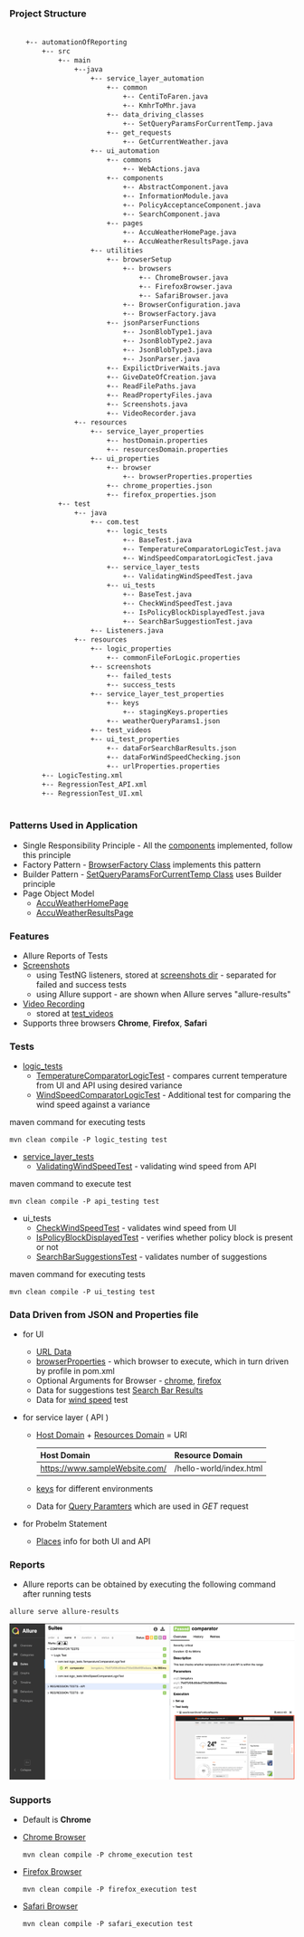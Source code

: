 ### Project Structure
```

    +-- automationOfReporting
        +-- src
            +-- main
                +--java
                    +-- service_layer_automation
                        +-- common
                            +-- CentiToFaren.java
                            +-- KmhrToMhr.java
                        +-- data_driving_classes
                            +-- SetQueryParamsForCurrentTemp.java
                        +-- get_requests
                            +-- GetCurrentWeather.java
                    +-- ui_automation
                        +-- commons
                            +-- WebActions.java
                        +-- components
                            +-- AbstractComponent.java
                            +-- InformationModule.java
                            +-- PolicyAcceptanceComponent.java
                            +-- SearchComponent.java
                        +-- pages
                            +-- AccuWeatherHomePage.java
                            +-- AccuWeatherResultsPage.java
                    +-- utilities
                        +-- browserSetup
                            +-- browsers
                                +-- ChromeBrowser.java
                                +-- FirefoxBrowser.java
                                +-- SafariBrowser.java
                            +-- BrowserConfiguration.java
                            +-- BrowserFactory.java
                        +-- jsonParserFunctions
                            +-- JsonBlobType1.java
                            +-- JsonBlobType2.java
                            +-- JsonBlobType3.java
                            +-- JsonParser.java
                        +-- ExpilictDriverWaits.java
                        +-- GiveDateOfCreation.java
                        +-- ReadFilePaths.java
                        +-- ReadPropertyFiles.java
                        +-- Screenshots.java
                        +-- VideoRecorder.java
                +-- resources 
                    +-- service_layer_properties
                        +-- hostDomain.properties
                        +-- resourcesDomain.properties
                    +-- ui_properties
                        +-- browser
                            +-- browserProperties.properties
                        +-- chrome_properties.json
                        +-- firefox_properties.json
            +-- test
                +-- java
                    +-- com.test
                        +-- logic_tests
                            +-- BaseTest.java
                            +-- TemperatureComparatorLogicTest.java
                            +-- WindSpeedComparatorLogicTest.java
                        +-- service_layer_tests
                            +-- ValidatingWindSpeedTest.java
                        +-- ui_tests
                            +-- BaseTest.java
                            +-- CheckWindSpeedTest.java
                            +-- IsPolicyBlockDisplayedTest.java
                            +-- SearchBarSuggestionTest.java
                    +-- Listeners.java
                +-- resources
                    +-- logic_properties
                        +-- commonFileForLogic.properties
                    +-- screenshots
                        +-- failed_tests
                        +-- success_tests
                    +-- service_layer_test_properties
                        +-- keys
                            +-- stagingKeys.properties
                        +-- weatherQueryParams1.json
                    +-- test_videos
                    +-- ui_test_properties
                        +-- dataForSearchBarResults.json
                        +-- dataForWindSpeedChecking.json
                        +-- urlProperties.properties
        +-- LogicTesting.xml
        +-- RegressionTest_API.xml
        +-- RegressionTest_UI.xml
                               
```

### Patterns Used in Application

- Single Responsibility Principle - All the [components](https://github.com/AST-LW-TV/weatherReportingComparator/tree/main/automationOfReporting/src/main/java/ui_automation/components) implemented, follow this principle
- Factory Pattern - [BrowserFactory Class](https://github.com/AST-LW-TV/weatherReportingComparator/blob/main/automationOfReporting/src/main/java/utilities/browserSetup/BrowserFactory.java) implements this pattern
- Builder Pattern - [SetQueryParamsForCurrentTemp Class](https://github.com/AST-LW-TV/weatherReportingComparator/blob/main/automationOfReporting/src/main/java/service_layer_automation/data_driving_classes/SetQueryParamsForCurrentTemp.java) uses Builder principle
- Page Object Model 
  - [AccuWeatherHomePage](https://github.com/AST-LW-TV/weatherReportingComparator/blob/main/automationOfReporting/src/main/java/ui_automation/pages/AccuWeatherHomePage.java)
  - [AccuWeatherResultsPage](https://github.com/AST-LW-TV/weatherReportingComparator/blob/main/automationOfReporting/src/main/java/ui_automation/pages/AccuWeatherResultsPage.java)

### Features

- Allure Reports of Tests
- [Screenshots](https://github.com/AST-LW-TV/weatherReportingComparator/blob/main/automationOfReporting/src/main/java/utilities/Screenshots.java)
    - using TestNG listeners, stored at [screenshots dir](https://github.com/AST-LW-TV/weatherReportingComparator/tree/main/automationOfReporting/src/test/resources/screenshots) - separated for failed and success tests
    - using Allure support - are shown when Allure serves "allure-results"
- [Video Recording](https://github.com/AST-LW-TV/weatherReportingComparator/blob/main/automationOfReporting/src/main/java/utilities/VideoRecorder.java)
    - stored at [test_videos](https://github.com/AST-LW-TV/weatherReportingComparator/tree/main/automationOfReporting/src/test/resources/test_videos)
- Supports three browsers **Chrome**, **Firefox**, **Safari**

### Tests

- [logic_tests](https://github.com/AST-LW-TV/weatherReportingComparator/tree/main/automationOfReporting/src/test/java/com/test/logic_tests)
    - [TemperatureComparatorLogicTest](https://github.com/AST-LW-TV/weatherReportingComparator/blob/main/automationOfReporting/src/test/java/com/test/logic_tests/TemperatureComparatorLogicTest.java) - compares current temperature from UI and API using desired variance
    - [WindSpeedComparatorLogicTest](https://github.com/AST-LW-TV/weatherReportingComparator/blob/main/automationOfReporting/src/test/java/com/test/logic_tests/WindSpeedComparatorLogicTest.java) - Additional test for comparing the wind speed against a variance

maven command for executing tests

```
mvn clean compile -P logic_testing test
```    

- [service_layer_tests](https://github.com/AST-LW-TV/weatherReportingComparator/tree/main/automationOfReporting/src/test/java/com/test/service_layer_tests)
    - [ValidatingWindSpeedTest](https://github.com/AST-LW-TV/weatherReportingComparator/blob/main/automationOfReporting/src/test/java/com/test/service_layer_tests/ValidatingWindSpeedTest.java) - validating wind speed from API

maven command to execute test

```
mvn clean compile -P api_testing test
```

- ui_tests
    - [CheckWindSpeedTest](https://github.com/AST-LW-TV/weatherReportingComparator/blob/main/automationOfReporting/src/test/java/com/test/ui_tests/CheckWindSpeedTest.java) - validates wind speed from UI
    - [IsPolicyBlockDisplayedTest](https://github.com/AST-LW-TV/weatherReportingComparator/blob/main/automationOfReporting/src/test/java/com/test/ui_tests/IsPolicyBlockDisplayedTest.java) - verifies whether policy block is present or not
    - [SearchBarSuggestionsTest](https://github.com/AST-LW-TV/weatherReportingComparator/blob/main/automationOfReporting/src/test/java/com/test/ui_tests/SearchBarSuggestionsTest.java) - validates number of suggestions

maven command for executing tests

```
mvn clean compile -P ui_testing test
```

### Data Driven from JSON and Properties file

- for UI
    - [URL Data](https://github.com/AST-LW-TV/weatherReportingComparator/blob/main/automationOfReporting/src/test/resources/ui_test_properties/urlProperties.properties)
    - [browserProperties](https://github.com/AST-LW-TV/weatherReportingComparator/blob/main/automationOfReporting/src/main/resources/ui_properties/browser/common/browserProperties.properties) - which browser to execute, which in turn driven by profile in pom.xml
    - Optional Arguments for Browser -  [chrome](https://github.com/AST-LW-TV/weatherReportingComparator/blob/main/automationOfReporting/src/main/resources/ui_properties/browser/chrome_properties.json), [firefox](https://github.com/AST-LW-TV/weatherReportingComparator/blob/main/automationOfReporting/src/main/resources/ui_properties/browser/firefox_properties.json)
    - Data for suggestions test [Search Bar Results](https://github.com/AST-LW-TV/weatherReportingComparator/blob/main/automationOfReporting/src/test/resources/ui_test_properties/dataForSearchBarResults.json)
    - Data for [wind speed](https://github.com/AST-LW-TV/weatherReportingComparator/blob/main/automationOfReporting/src/test/resources/ui_test_properties/dataForWindSpeedChecking.json) test


- for service layer ( API )

    - [Host Domain](https://github.com/AST-LW-TV/weatherReportingComparator/blob/main/automationOfReporting/src/main/resources/service_layer_properties/hostDomain.properties) + [Resources Domain](https://github.com/AST-LW-TV/weatherReportingComparator/blob/main/automationOfReporting/src/main/resources/service_layer_properties/resourcesDomain.properties) = URI
    
      Host Domain | Resource Domain
      ----------- | ----------------
      https://www.sampleWebsite.com/ | /hello-world/index.html

    - [keys](https://github.com/AST-LW-TV/weatherReportingComparator/blob/main/automationOfReporting/src/test/resources/service_layer_test_properties/keys/stagingKeys.properties) for different environments
    - Data for [Query Paramters](https://github.com/AST-LW-TV/weatherReportingComparator/blob/main/automationOfReporting/src/test/resources/service_layer_test_properties/weatherQueryParams1.json) which are used in *GET* request


- for Probelm Statement
    - [Places](https://github.com/AST-LW-TV/weatherReportingComparator/blob/main/automationOfReporting/src/test/resources/logic_properties/commonFileForLogic.properties) info for both UI and API

### Reports

- Allure reports can be obtained by executing the following command after running tests

```
allure serve allure-results
```

![](https://github.com/AST-LW-TV/weatherReportingComparator/blob/main/automationOfReporting/src/test/resources/screenshots/Allure_Sample.png)


### Supports

- Default is **Chrome**


- [Chrome Browser](https://github.com/AST-LW-TV/weatherReportingComparator/blob/main/automationOfReporting/src/main/java/utilities/browserSetup/browsers/ChromeBrowser.java)
  ```
  mvn clean compile -P chrome_execution test
  ```
- [Firefox Browser](https://github.com/AST-LW-TV/weatherReportingComparator/blob/main/automationOfReporting/src/main/java/utilities/browserSetup/browsers/FirefoxBrowser.java)
  ```
  mvn clean compile -P firefox_execution test
  ```

- [Safari Browser](https://github.com/AST-LW-TV/weatherReportingComparator/blob/main/automationOfReporting/src/main/java/utilities/browserSetup/browsers/SafariBrowser.java)
  ```
  mvn clean compile -P safari_execution test
  ```
